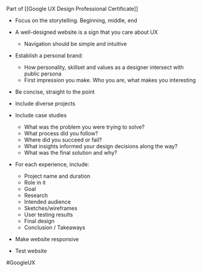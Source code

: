 Part of [[Google UX Design Professional Certificate]]

- Focus on the storytelling. Beginning, middle, end
- A well-designed website is a sign that you care about UX
	- Navigation should be simple and intuitive
- Establish a personal brand:
	- How personality, skillset and values as a designer intersect with public persona
	- First impression you make. Who you are, what makes you interesting
- Be concise, straight to the point
- Include diverse projects
- Include case studies
	- What was the problem you were trying to solve?
	- What process did you follow?
	- Where did you succeed or fail?
	- What insights informed your design decisions along the way?
	- What was the final solution and why?
- For each experience, include:
	- Project name and duration
	- Role in it
	- Goal
	- Research
	- Intended audience
	- Sketches/wireframes
	- User testing results
	- Final design
	- Conclusion / Takeaways 

- Make website responsive
- Test website


#GoogleUX
